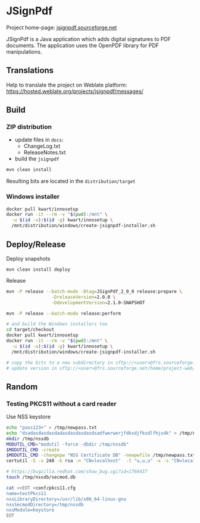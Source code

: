 # JSignPdf

Project home-page: [jsignpdf.sourceforge.net](http://jsignpdf.sourceforge.net)

JSignPdf is a Java application which adds digital signatures to PDF documents. 
The application uses the OpenPDF library for PDF manipulations.

## Translations
Help to translate the project on Weblate platform: https://hosted.weblate.org/projects/jsignpdf/messages/

## Build

### ZIP distribution

* update files in `docs`:
  * ChangeLog.txt
  * ReleaseNotes.txt
* build the `jsignpdf`

```bash
mvn clean install
```

Resulting bits are located in the `distribution/target`

### Windows installer

```bash
docker pull kwart/innosetup
docker run -it --rm -v "$(pwd):/mnt" \
  -u $(id -u):$(id -g) kwart/innosetup \
  /mnt/distribution/windows/create-jsignpdf-installer.sh
```

## Deploy/Release

Deploy snapshots

```
mvn clean install deploy
```

Release

```bash
mvn -P release --batch-mode -Dtag=JSignPdf_2_0_0 release:prepare \
                 -DreleaseVersion=2.0.0 \
                 -DdevelopmentVersion=2.1.0-SNAPSHOT

mvn -P release --batch-mode release:perform

# and build the Windows installers too
cd target/checkout
docker pull kwart/innosetup
docker run -it --rm -v "$(pwd):/mnt" \
  -u $(id -u):$(id -g) kwart/innosetup \
  /mnt/distribution/windows/create-jsignpdf-installer.sh

# copy the bits to a new subdirectory in sftp://<user>@frs.sourceforge.net/home/frs/project/jsignpdf
# update version in sftp://<user>@frs.sourceforge.net/home/project-web/jsignpdf/htdocs

```

## Random

### Testing PKCS11 without a card reader

Use NSS keystore

```bash
echo "pass123+" > /tmp/newpass.txt
echo "dsadasdasdasdadasdasdasdasdsadfwerwerjfdksdjfksdlfhjsdk" > /tmp/noise.txt
mkdir /tmp/nssdb
MODUTIL_CMD="modutil -force -dbdir /tmp/nssdb"
$MODUTIL_CMD -create
$MODUTIL_CMD -changepw "NSS Certificate DB" -newpwfile /tmp/newpass.txt
certutil -S -v 240 -k rsa -n "CN=localhost"  -t "u,u,u" -x -s "CN=localhost" -d /tmp/nssdb -f /tmp/newpass.txt -z /tmp/noise.txt

# https://bugzilla.redhat.com/show_bug.cgi?id=1760437
touch /tmp/nssdb/secmod.db

cat <<EOT >conf/pkcs11.cfg
name=testPkcs11
nssLibraryDirectory=/usr/lib/x86_64-linux-gnu
nssSecmodDirectory=/tmp/nssdb
nssModule=keystore
EOT
```
